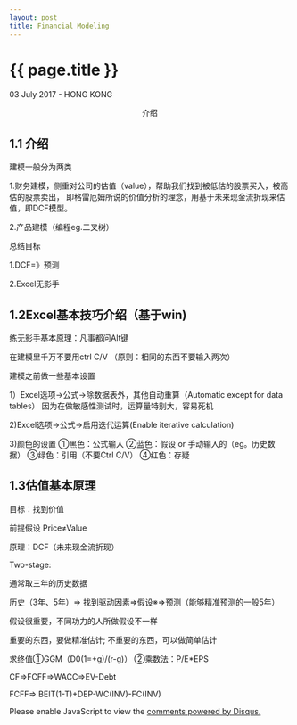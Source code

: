 ```yaml
---
layout: post
title: Financial Modeling
---
```


{{ page.title }}
================

<p class="meta">03 July 2017 - HONG KONG</p>
<center>介绍</center>

## 1.1 介绍

建模一般分为两类

1.财务建模，侧重对公司的估值（value），帮助我们找到被低估的股票买入，被高估的股票卖出，
即格雷厄姆所说的价值分析的理念，用基于未来现金流折现来估值，即DCF模型。

2.产品建模（编程eg.二叉树）


总结目标

1.DCF=》预测

2.Excel无影手


## 1.2Excel基本技巧介绍（基于win)

练无影手基本原理：凡事都问Alt键

在建模里千万不要用ctrl C/V （原则：相同的东西不要输入两次）

建模之前做一些基本设置

1）Excel选项->公式->除数据表外，其他自动重算（Automatic except for data tables）
因为在做敏感性测试时，运算量特别大，容易死机

2)Excel选项->公式->启用迭代运算(Enable iterative calculation)

3)颜色的设置
	①黑色：公式输入
	②蓝色：假设 or 手动输入的（eg。历史数据）
	③绿色：引用（不要Ctrl C/V）
	④红色：存疑

## 1.3估值基本原理

目标：找到价值

前提假设
	Price≠Value

原理：DCF（未来现金流折现）

Two-stage:

通常取三年的历史数据

历史（3年、5年）=> 找到驱动因素=>假设※=>预测（能够精准预测的一般5年）

假设很重要，不同功力的人所做假设不一样

重要的东西，要做精准估计;
不重要的东西，可以做简单估计

求终值①GGM（D0(1=+g)/(r-g)） ②乘数法：P/E*EPS

CF=>FCFF=>WACC=>EV-Debt

FCFF=> BEIT(1-T)+DEP-WC(INV)-FC(INV)
<!-- disqus-->
<div id="disqus_thread"></div>
<script>

/**
*  RECOMMENDED CONFIGURATION VARIABLES: EDIT AND UNCOMMENT THE SECTION BELOW TO INSERT DYNAMIC VALUES FROM YOUR PLATFORM OR CMS.
*  LEARN WHY DEFINING THESE VARIABLES IS IMPORTANT: https://disqus.com/admin/universalcode/#configuration-variables*/
/*
var disqus_config = function () {
this.page.url = PAGE_URL;  // Replace PAGE_URL with your page's canonical URL variable
this.page.identifier = PAGE_IDENTIFIER; // Replace PAGE_IDENTIFIER with your page's unique identifier variable
};
*/
(function() { // DON'T EDIT BELOW THIS LINE
var d = document, s = d.createElement('script');
s.src = 'https://yang-hong-bao-blog.disqus.com/embed.js';
s.setAttribute('data-timestamp', +new Date());
(d.head || d.body).appendChild(s);
})();
</script>
<noscript>Please enable JavaScript to view the <a href="https://disqus.com/?ref_noscript">comments powered by Disqus.</a></noscript>
<!-- disqus -->
